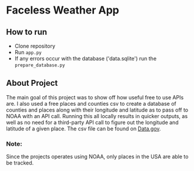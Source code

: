# Faceless Weather App

## How to run
- Clone repository
- Run `app.py`
- If any errors occur with the database ('data.sqlite') run the `prepare_database.py`

## About Project
The main goal of this project was to show off how useful free to use APIs are. I also used a free places and counties csv to create a database of counties and places along with their longitude and latitude as to pass off to NOAA with an API call. Running this all locally results in quicker outputs, as well as no need for a third-party API call to figure out the longitude and latitude of a given place. The csv file can be found on [Data.gov](https://catalog.data.gov/dataset/national-incorporated-places-and-counties).

### **Note:** 
Since the projects operates using NOAA, only places in the USA are able to be tracked.
